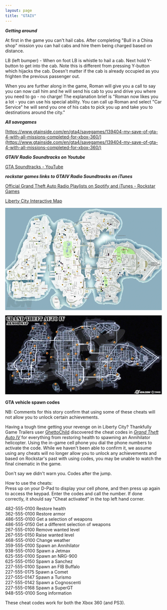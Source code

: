 ```yaml
---
layout: page
title: "GTAIV"
---
```


***Getting around***


At first in the game you can't hail cabs.  After completing "Bull in a China shop" mission you can hail cabs and hire them being charged based on distance.

LB (left bumper) - When on foot LB is whistle to hail a cab.  Next hold Y-button to get into the cab. Note this is different from pressing Y-button which hijacks the cab.  Doesn't matter if the cab is already occupied as you frighten the previous passenger out.

When you are further along in the game, Roman will give you a call to say you can now call him and he will send his cab to you and drive you where you need to go - no charge!   The explanation brief is "Roman now likes you a lot - you can use his special ability. You can call up Roman and select "Car Service" he will send you one of his cabs to pick you up and take you to destinations around the city."

***All savegames***

[https://www.gtainside.com/en/gta4/savegames/139404-my-save-of-gta-4-with-all-missions-completed-for-xbox-360/](https://www.gtainside.com/en/gta4/savegames/139404-my-save-of-gta-4-with-all-missions-completed-for-xbox-360/)

***GTAIV Radio Soundtracks on Youtube***

[GTA Soundtracks - YouTube](https://www.youtube.com/c/GTASoundtracks)

***rockstar games links to GTAIV Radio Soundtracks on iTunes***

[Official Grand Theft Auto Radio Playlists on Spotify and iTunes - Rockstar Games](https://www.rockstargames.com/newswire/article/k49a58878o99ak/official-grand-theft-auto-radio-playlists-on-spotify-and-itunes.html)


[Liberty City Interactive Map](https://mapgenie.io/grand-theft-auto-4/maps/liberty-city)


![LIberty City Map with street names](/assets/Liberty_City_Road_Map_12.webp)

![GTA4 Armor Map](/assets/GTA4%20Armor%20Map.jpeg)

**GTA vehicle spawn codes**

NB: Comments for this story confirm that using some of these cheats will not allow you to unlock certain achievements.

Having a tough time getting your revenge on in Liberty City? Thankfully Game Trailers user [GhettoChild](http://www.gametrailers.com/player/usermovies/212611.html) discovered the cheat codes in *[Grand Theft Auto IV](http://www.joystiq.com/tag/gtaiv)* for everything from restoring health to spawning an Annihilator helicopter. Using the in-game cell phone you dial the phone numbers to activate the code. While we haven't been able to confirm it, we assume using any cheats will no longer allow you to unlock any achievements and based on Rockstar's past with using codes, you may be unable to watch the final cinematic in the game.

Don't say we didn't warn you. Codes after the jump.


How to use the cheats:\
Press up on your D-Pad to display your cell phone, and then press up again to access the keypad. Enter the codes and call the number. If done correctly, it should say "Cheat activated" in the top left hand corner.

482-555-0100 Restore health\
362-555-0100 Restore armor\
486-555-0100 Get a selection of weapons\
486-555-0150 Get a different selection of weapons\
267-555-0100 Remove wanted level\
267-555-0150 Raise wanted level\
468-555-0100 Change weather\
359-555-0100 Spawn an Annihilator\
938-555-0100 Spawn a Jetmax\
625-555-0100 Spawn an NRG-900\
625-555-0150 Spawn a Sanchez\
227-555-0100 Spawn an FIB Buffalo\
227-555-0175 Spawn a Comet\
227-555-0147 Spawn a Turismo\
227-555-0142 Spawn a Cognoscenti\
227-555-0168 Spawn a SuperGT\
948-555-0100 Song information

These cheat codes work for both the Xbox 360 (and PS3).
